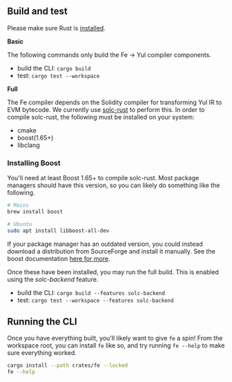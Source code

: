 ## Build and test

Please make sure Rust is [installed](https://www.rust-lang.org/learn/get-started).

**Basic**

The following commands only build the Fe -> Yul compiler components.

- build the CLI: `cargo build`
- test: `cargo test --workspace`

**Full**

The Fe compiler depends on the Solidity compiler for transforming Yul IR to EVM bytecode. We currently use [solc-rust](https://github.com/fe-lang/solc-rust) to perform this. In order to compile solc-rust, the following must be installed on your system:

- cmake
- boost(1.65+)
- libclang


### Installing Boost

You'll need at least Boost 1.65+ to compile solc-rust. Most package managers should have this version, so you can likely do something like the following.

```bash
# Macos
brew install boost

# Ubuntu
sudo apt install libboost-all-dev
```

If your package manager has an outdated version, you could instead download a distribution from SourceForge and install it manually. See the boost documentation [here for more](https://www.boost.org/doc/libs/1_85_0/more/getting_started/unix-variants.html).

Once these have been installed, you may run the full build. This is enabled using the *solc-backend* feature.

- build the CLI: `cargo build --features solc-backend`
- test: `cargo test --workspace --features solc-backend`

## Running the CLI

Once you have everything built, you'll likely want to give `fe` a spin! From the workspace root, you can install `fe` like so, and try running `fe --help` to make sure everything worked.

```bash
cargo install --path crates/fe --locked
fe --help
```


